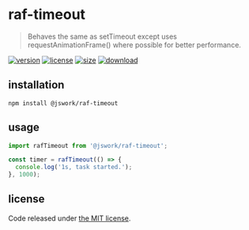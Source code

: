 # raf-timeout
> Behaves the same as setTimeout except uses requestAnimationFrame() where possible for better performance.

[![version][version-image]][version-url]
[![license][license-image]][license-url]
[![size][size-image]][size-url]
[![download][download-image]][download-url]

## installation
```shell
npm install @jswork/raf-timeout
```

## usage
```js
import rafTimeout from '@jswork/raf-timeout';

const timer = rafTimeout(() => {
  console.log('1s, task started.');
}, 1000);
```

## license
Code released under [the MIT license](https://github.com/afeiship/raf-timeout/blob/master/LICENSE.txt).

[version-image]: https://img.shields.io/npm/v/@jswork/raf-timeout
[version-url]: https://npmjs.org/package/@jswork/raf-timeout

[license-image]: https://img.shields.io/npm/l/@jswork/raf-timeout
[license-url]: https://github.com/afeiship/raf-timeout/blob/master/LICENSE.txt

[size-image]: https://img.shields.io/bundlephobia/minzip/@jswork/raf-timeout
[size-url]: https://github.com/afeiship/raf-timeout/blob/master/dist/raf-timeout.min.js

[download-image]: https://img.shields.io/npm/dm/@jswork/raf-timeout
[download-url]: https://www.npmjs.com/package/@jswork/raf-timeout
